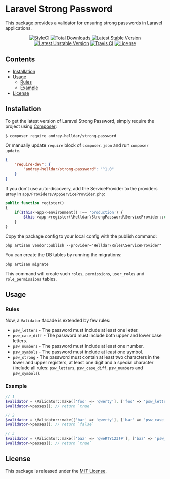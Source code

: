 # Laravel Strong Password

This package provides a validator for ensuring strong passwords in Laravel applications.

<p align="center">
    <a href="https://styleci.io/repos/184076269"><img src="https://styleci.io/repos/184076269/shield" alt="StyleCI" /></a>
    <a href="https://packagist.org/packages/andrey-helldar/strong-password"><img src="https://img.shields.io/packagist/dt/andrey-helldar/strong-password.svg?style=flat-square" alt="Total Downloads" /></a>
    <a href="https://packagist.org/packages/andrey-helldar/strong-password"><img src="https://poser.pugx.org/andrey-helldar/strong-password/v/stable?format=flat-square" alt="Latest Stable Version" /></a>
    <a href="https://packagist.org/packages/andrey-helldar/strong-password"><img src="https://poser.pugx.org/andrey-helldar/strong-password/v/unstable?format=flat-square" alt="Latest Unstable Version" /></a>
    <a href="https://travis-ci.org/andrey-helldar/strong-password"><img src="https://travis-ci.org/andrey-helldar/strong-password.svg?branch=master" alt="Travis CI" /></a>
    <a href="LICENSE"><img src="https://poser.pugx.org/andrey-helldar/strong-password/license?format=flat-square" alt="License" /></a>
</p>


## Contents

* [Installation](#installation)
* [Usage](#usage)
    * [Rules](#rules)
    * [Example](#example)
* [License](#license)


## Installation

To get the latest version of Laravel Strong Password, simply require the project using [Composer](https://getcomposer.org):

```bash
$ composer require andrey-helldar/strong-password
```

Or manually update `require` block of `composer.json` and run `composer update`.

```json
{
    "require-dev": {
        "andrey-helldar/strong-password": "^1.0"
    }
}
```


If you don't use auto-discovery, add the ServiceProvider to the providers array in `app/Providers/AppServiceProvider.php`:

```php
public function register()
{
    if($this->app->environment() !== 'production') {
        $this->app->register(\Helldar\StrongPassword\ServiceProvider::class);
    }
}
```

Copy the package config to your local config with the publish command:
```
php artisan vendor:publish --provider="Helldar\Roles\ServiceProvider"
```

You can create the DB tables by running the migrations:
```
php artisan migrate
```

This command will create such `roles`, `permissions`, `user_roles` and `role_permissions` tables.


## Usage

### Rules

Now, a `Validator` facade is extended by few rules:

 * `psw_letters` - The password must include at least one letter.
 * `psw_case_diff` - The password must include both upper and lower case letters.
 * `psw_numbers` - The password must include at least one number.
 * `psw_symbols` - The password must include at least one symbol.
 * `psw_strong` - The password must contain at least two characters in the lower and upper registers, at least one digit and a special character (include  all rules: `psw_letters`, `psw_case_diff`, `psw_numbers` and `psw_symbols`).


### Example

```php
// 1
$validator = \Validator::make(['foo' => 'qwerty'], ['foo' => 'psw_letters']);
$validator->passes(); // return `true`

// 2
$validator = \Validator::make(['bar' => 'qwerty'], ['bar' => 'psw_case_diff']);
$validator->passes(); // return `false`

// 3
$validator = \Validator::make(['baz' => 'qweRTY123!#'], ['baz' => 'psw_strong']);
$validator->passes(); // return `true`
```


## License

This package is released under the [MIT License](LICENSE).
